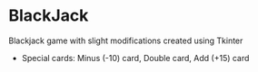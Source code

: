 # BlackJack

Blackjack game with slight modifications created using Tkinter

* Special cards: Minus (-10) card, Double card, Add (+15) card
